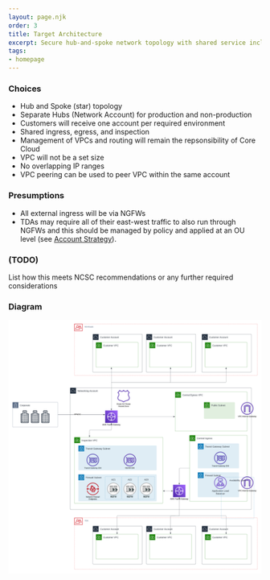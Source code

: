```yaml
---
layout: page.njk
order: 3
title: Target Architecture
excerpt: Secure hub-and-spoke network topology with shared service including ingress and egress
tags:
- homepage
---
```


### Choices
* Hub and Spoke (star) topology
* Separate Hubs (Network Account) for production and non-production
* Customers will receive one account per required environment
* Shared ingress, egress, and inspection
* Management of VPCs and routing will remain the repsonsibility of Core Cloud
* VPC will not be a set size
* No overlapping IP ranges
* VPC peering can be used to peer VPC within the same account


### Presumptions
* All external ingress will be via NGFWs
* TDAs may require all of their east-west traffic to also run through NGFWs and this should be managed by
policy and applied at an OU level (see [Account Strategy](../governance/)).

### (TODO)
List how this meets NCSC recommendations or any further required considerations
### Diagram
![Network diagram](../assets/images/CoreCloud.png)